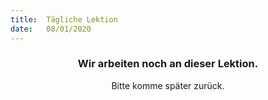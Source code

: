 ```yaml
---
title:  Tägliche Lektion
date:   08/01/2020
---
```


### <center>Wir arbeiten noch an dieser Lektion.</center>
<center>Bitte komme später zurück.</center>